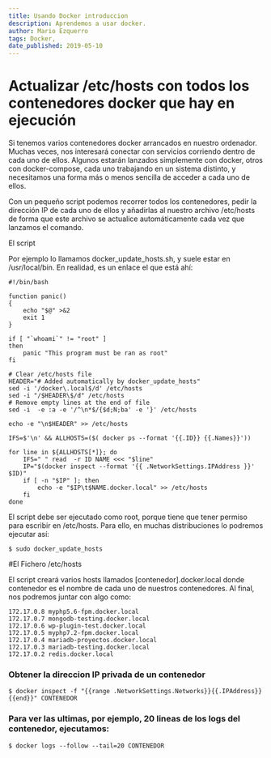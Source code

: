 ```yaml
---
title: Usando Docker introduccion
description: Aprendemos a usar docker.
author: Mario Ezquerro
tags: Docker, 
date_published: 2019-05-10
---
```


# Actualizar /etc/hosts con todos los contenedores docker que hay en ejecución

Si tenemos varios contenedores docker arrancados en nuestro ordenador. Muchas veces, nos interesará conectar con servicios corriendo dentro de cada uno de ellos. Algunos estarán lanzados simplemente con docker, otros con docker-compose, cada uno trabajando en un sistema distinto, y necesitamos una forma más o menos sencilla de acceder a cada uno de ellos.

Con un pequeño script podemos recorrer todos los contenedores, pedir la dirección IP de cada uno de ellos y añadirlas al nuestro archivo /etc/hosts de forma que este archivo se actualice automáticamente cada vez que lanzamos el comando.

El script

Por ejemplo lo llamamos docker_update_hosts.sh, y suele estar en /usr/local/bin. En realidad, es un enlace el que está ahí:
```
#!/bin/bash

function panic()
{
    echo "$@" >&2
    exit 1
}

if [ "`whoami`" != "root" ]
then
    panic "This program must be ran as root"
fi

# Clear /etc/hosts file
HEADER="# Added automatically by docker_update_hosts"
sed -i '/docker\.local$/d' /etc/hosts
sed -i "/$HEADER\$/d" /etc/hosts
# Remove empty lines at the end of file
sed -i  -e :a -e '/^\n*$/{$d;N;ba' -e '}' /etc/hosts

echo -e "\n$HEADER" >> /etc/hosts

IFS=$'\n' && ALLHOSTS=($( docker ps --format '{{.ID}} {{.Names}}'))

for line in ${ALLHOSTS[*]}; do
    IFS=" " read  -r ID NAME <<< "$line"
    IP="$(docker inspect --format '{{ .NetworkSettings.IPAddress }}' $ID)"
    if [ -n "$IP" ]; then
        echo -e "$IP\t$NAME.docker.local" >> /etc/hosts
    fi
done
```

El script debe ser ejecutado como root, porque tiene que tener permiso para escribir en /etc/hosts. Para ello, en muchas distribuciones lo podremos ejecutar así:

    $ sudo docker_update_hosts

#El Fichero /etc/hosts

El script creará varios hosts llamados [contenedor].docker.local donde contenedor es el nombre de cada uno de nuestros contenedores. Al final, nos podremos juntar con algo como:

    172.17.0.8 myphp5.6-fpm.docker.local
    172.17.0.7 mongodb-testing.docker.local
    172.17.0.6 wp-plugin-test.docker.local
    172.17.0.5 myphp7.2-fpm.docker.local
    172.17.0.4 mariadb-proyectos.docker.local
    172.17.0.3 mariadb-testing.docker.local
    172.17.0.2 redis.docker.local



### Obtener la direccion IP privada de un contenedor

    $ docker inspect -f "{{range .NetworkSettings.Networks}}{{.IPAddress}}{{end}}" CONTENEDOR

### Para ver las ultimas, por ejemplo, 20 lineas de los logs del contenedor, ejecutamos:

```markdown
$ docker logs --follow --tail=20 CONTENEDOR
```
